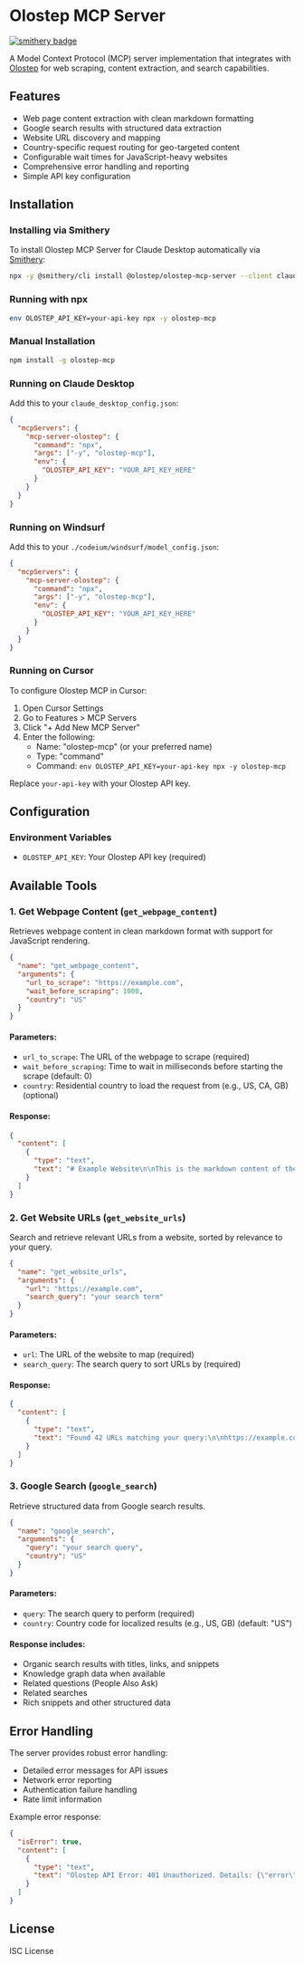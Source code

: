 # Olostep MCP Server

[![smithery badge](https://smithery.ai/badge/@olostep/olostep-mcp-server)](https://smithery.ai/server/@olostep/olostep-mcp-server)

A Model Context Protocol (MCP) server implementation that integrates with [Olostep](https://olostep.com) for web scraping, content extraction, and search capabilities.

## Features

- Web page content extraction with clean markdown formatting
- Google search results with structured data extraction
- Website URL discovery and mapping
- Country-specific request routing for geo-targeted content
- Configurable wait times for JavaScript-heavy websites
- Comprehensive error handling and reporting
- Simple API key configuration

## Installation

### Installing via Smithery

To install Olostep MCP Server for Claude Desktop automatically via [Smithery](https://smithery.ai/server/@olostep/olostep-mcp-server):

```bash
npx -y @smithery/cli install @olostep/olostep-mcp-server --client claude
```

### Running with npx

```bash
env OLOSTEP_API_KEY=your-api-key npx -y olostep-mcp
```

### Manual Installation

```bash
npm install -g olostep-mcp
```

### Running on Claude Desktop

Add this to your `claude_desktop_config.json`:

```json
{
  "mcpServers": {
    "mcp-server-olostep": {
      "command": "npx",
      "args": ["-y", "olostep-mcp"],
      "env": {
        "OLOSTEP_API_KEY": "YOUR_API_KEY_HERE"
      }
    }
  }
}
```

### Running on Windsurf

Add this to your `./codeium/windsurf/model_config.json`:

```json
{
  "mcpServers": {
    "mcp-server-olostep": {
      "command": "npx",
      "args": ["-y", "olostep-mcp"],
      "env": {
        "OLOSTEP_API_KEY": "YOUR_API_KEY_HERE"
      }
    }
  }
}
```

### Running on Cursor

To configure Olostep MCP in Cursor:

1. Open Cursor Settings
2. Go to Features > MCP Servers 
3. Click "+ Add New MCP Server"
4. Enter the following:
   - Name: "olostep-mcp" (or your preferred name)
   - Type: "command"
   - Command: `env OLOSTEP_API_KEY=your-api-key npx -y olostep-mcp`

Replace `your-api-key` with your Olostep API key.

## Configuration

### Environment Variables

- `OLOSTEP_API_KEY`: Your Olostep API key (required)

## Available Tools

### 1. Get Webpage Content (`get_webpage_content`)

Retrieves webpage content in clean markdown format with support for JavaScript rendering.

```json
{
  "name": "get_webpage_content",
  "arguments": {
    "url_to_scrape": "https://example.com",
    "wait_before_scraping": 1000,
    "country": "US"
  }
}
```

#### Parameters:

- `url_to_scrape`: The URL of the webpage to scrape (required)
- `wait_before_scraping`: Time to wait in milliseconds before starting the scrape (default: 0)
- `country`: Residential country to load the request from (e.g., US, CA, GB) (optional)

#### Response:

```json
{
  "content": [
    {
      "type": "text",
      "text": "# Example Website\n\nThis is the markdown content of the webpage..."
    }
  ]
}
```

### 2. Get Website URLs (`get_website_urls`)

Search and retrieve relevant URLs from a website, sorted by relevance to your query.

```json
{
  "name": "get_website_urls",
  "arguments": {
    "url": "https://example.com",
    "search_query": "your search term"
  }
}
```

#### Parameters:

- `url`: The URL of the website to map (required)
- `search_query`: The search query to sort URLs by (required)

#### Response:

```json
{
  "content": [
    {
      "type": "text",
      "text": "Found 42 URLs matching your query:\n\nhttps://example.com/page1\nhttps://example.com/page2\n..."
    }
  ]
}
```

### 3. Google Search (`google_search`)

Retrieve structured data from Google search results.

```json
{
  "name": "google_search",
  "arguments": {
    "query": "your search query",
    "country": "US"
  }
}
```

#### Parameters:

- `query`: The search query to perform (required)
- `country`: Country code for localized results (e.g., US, GB) (default: "US")

#### Response includes:

- Organic search results with titles, links, and snippets
- Knowledge graph data when available
- Related questions (People Also Ask)
- Related searches
- Rich snippets and other structured data

## Error Handling

The server provides robust error handling:

- Detailed error messages for API issues
- Network error reporting
- Authentication failure handling
- Rate limit information

Example error response:

```json
{
  "isError": true,
  "content": [
    {
      "type": "text",
      "text": "Olostep API Error: 401 Unauthorized. Details: {\"error\":\"Invalid API key\"}"
    }
  ]
}
```


## License

ISC License
